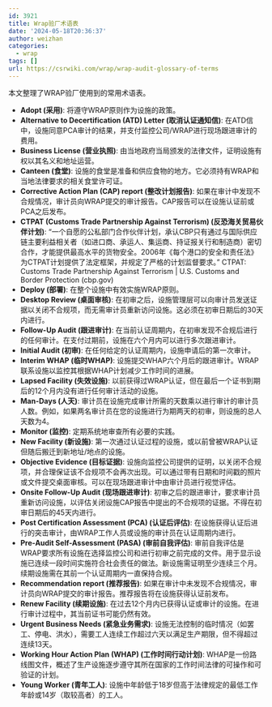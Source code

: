 ```yaml
---
id: 3921
title: Wrap验厂术语表
date: '2024-05-18T20:36:37'
author: weizhan
categories:
  - wrap
tags: []
url: https://csrwiki.com/wrap/wrap-audit-glossary-of-terms
---
```


本文整理了WRAP验厂使用到的常用术语表。

- **Adopt (采用)**: 将遵守WRAP原则作为设施的政策。
- **Alternative to Decertification (ATD) Letter (取消认证通知信)**: 在ATD信中，设施同意PCA审计的结果，并支付监控公司/WRAP进行现场跟进审计的费用。
- **Business License (营业执照)**: 由当地政府当局颁发的法律文件，证明设施有权以其名义和地址运营。
- **Canteen (食堂)**: 设施的食堂是准备和供应食物的地方。它必须持有WRAP和当地法律要求的相关食堂许可证。
- **Corrective Action Plan (CAP) report (整改计划报告)**: 如果在审计中发现不合规情况，审计员向WRAP提交的审计报告。CAP报告可以在设施认证前或PCA之后发布。
- **CTPAT (Customs Trade Partnership Against Terrorism) (反恐海关贸易伙伴计划)**: “一个自愿的公私部门合作伙伴计划，承认CBP只有通过与国际供应链主要利益相关者（如进口商、承运人、集运商、持证报关行和制造商）密切合作，才能提供最高水平的货物安全。2006年《每个港口的安全和责任法》为CTPAT计划提供了法定框架，并规定了严格的计划监督要求。” CTPAT: Customs Trade Partnership Against Terrorism | U.S. Customs and Border Protection (cbp.gov)
- **Deploy (部署)**: 在整个设施中有效实施WRAP原则。
- **Desktop Review (桌面审核)**: 在初审之后，设施管理层可以向审计员发送证据以关闭不合规项，而无需审计员重新访问设施。这必须在初审日期后的30天内进行。
- **Follow-Up Audit (跟进审计)**: 在当前认证周期内，在初审发现不合规后进行的任何审计。在支付过期前，设施在六个月内可以进行多次跟进审计。
- **Initial Audit (初审)**: 在任何给定的认证周期内，设施申请后的第一次审计。
- **Interim WHAP (临时WHAP)**: 设施提交WHAP六个月后的跟进审计。WRAP联系设施以监控其根据WHAP计划减少工作时间的进展。
- **Lapsed Facility (失效设施)**: 以前获得过WRAP认证，但在最后一个证书到期后的12个月内没有进行任何审计活动的设施。
- **Man-Days (人天)**: 审计员在设施完成审计所需的天数乘以进行审计的审计员人数。例如，如果两名审计员在您的设施进行为期两天的初审，则设施的总人天数为4。
- **Monitor (监控)**: 定期系统地审查所有必要的实践。
- **New Facility (新设施)**: 第一次通过认证过程的设施，或以前曾被WRAP认证但随后搬迁到新地址/地点的设施。
- **Objective Evidence (目标证据)**: 设施向监控公司提供的证明，以关闭不合规项，并合理保证该不合规项不会再次出现。可以通过带有日期和时间戳的照片或文件提交桌面审核。可以在现场跟进审计中由审计员进行视觉评估。
- **Onsite Follow-Up Audit (现场跟进审计)**: 初审之后的跟进审计，要求审计员重新访问设施，以评估关闭设施CAP报告中提出的不合规项的证据。不得在初审日期后的45天内进行。
- **Post Certification Assessment (PCA) (认证后评估)**: 在设施获得认证后进行的突击审计，由WRAP工作人员或设施的审计员在认证周期内进行。
- **Pre-Audit Self-Assessment (PASA) (审前自我评估)**: 审前自我评估是WRAP要求所有设施在选择监控公司和进行初审之前完成的文件。用于显示设施已连续一段时间实施符合社会责任的做法。新设施需证明至少连续三个月。续期设施需在其前一个认证周期内一直保持合规。
- **Recommendation report (推荐报告)**: 如果在审计中未发现不合规情况，审计员向WRAP提交的审计报告。推荐报告将在设施获得认证前发布。
- **Renew Facility (续期设施)**: 在过去12个月内已获得认证或审计的设施。在进行审计过程中，其当前证书可能仍然有效。
- **Urgent Business Needs (紧急业务需求)**: 设施无法控制的临时情况（如罢工、停电、洪水），需要工人连续工作超过六天以满足生产期限，但不得超过连续13天。
- **Working Hour Action Plan (WHAP) (工作时间行动计划)**: WHAP是一份路线图文件，概述了生产设施逐步遵守其所在国家的工作时间法律的可操作和可验证的计划。
- **Young Worker (青年工人)**: 设施中年龄低于18岁但高于法律规定的最低工作年龄或14岁（取较高者）的工人。
